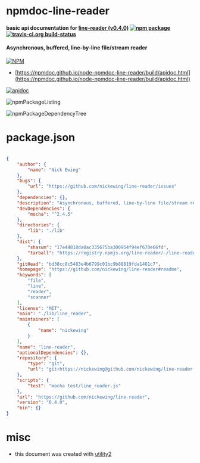 # npmdoc-line-reader

#### basic api documentation for  [line-reader (v0.4.0)](https://github.com/nickewing/line-reader#readme)  [![npm package](https://img.shields.io/npm/v/npmdoc-line-reader.svg?style=flat-square)](https://www.npmjs.org/package/npmdoc-line-reader) [![travis-ci.org build-status](https://api.travis-ci.org/npmdoc/node-npmdoc-line-reader.svg)](https://travis-ci.org/npmdoc/node-npmdoc-line-reader)

#### Asynchronous, buffered, line-by-line file/stream reader

[![NPM](https://nodei.co/npm/line-reader.png?downloads=true&downloadRank=true&stars=true)](https://www.npmjs.com/package/line-reader)

- [https://npmdoc.github.io/node-npmdoc-line-reader/build/apidoc.html](https://npmdoc.github.io/node-npmdoc-line-reader/build/apidoc.html)

[![apidoc](https://npmdoc.github.io/node-npmdoc-line-reader/build/screenCapture.buildCi.browser.%252Ftmp%252Fbuild%252Fapidoc.html.png)](https://npmdoc.github.io/node-npmdoc-line-reader/build/apidoc.html)

![npmPackageListing](https://npmdoc.github.io/node-npmdoc-line-reader/build/screenCapture.npmPackageListing.svg)

![npmPackageDependencyTree](https://npmdoc.github.io/node-npmdoc-line-reader/build/screenCapture.npmPackageDependencyTree.svg)



# package.json

```json

{
    "author": {
        "name": "Nick Ewing"
    },
    "bugs": {
        "url": "https://github.com/nickewing/line-reader/issues"
    },
    "dependencies": {},
    "description": "Asynchronous, buffered, line-by-line file/stream reader",
    "devDependencies": {
        "mocha": "^2.4.5"
    },
    "directories": {
        "lib": "./lib"
    },
    "dist": {
        "shasum": "17e44818da0ac335675ba300954f94ef670e66fd",
        "tarball": "https://registry.npmjs.org/line-reader/-/line-reader-0.4.0.tgz"
    },
    "gitHead": "bd38cc8c5483e4b6799c01bc9b88819fda1461c7",
    "homepage": "https://github.com/nickewing/line-reader#readme",
    "keywords": [
        "file",
        "line",
        "reader",
        "scanner"
    ],
    "license": "MIT",
    "main": "./lib/line_reader",
    "maintainers": [
        {
            "name": "nickewing"
        }
    ],
    "name": "line-reader",
    "optionalDependencies": {},
    "repository": {
        "type": "git",
        "url": "git+https://nickewing@github.com/nickewing/line-reader.git"
    },
    "scripts": {
        "test": "mocha test/line_reader.js"
    },
    "url": "https://github.com/nickewing/line-reader",
    "version": "0.4.0",
    "bin": {}
}
```



# misc
- this document was created with [utility2](https://github.com/kaizhu256/node-utility2)
